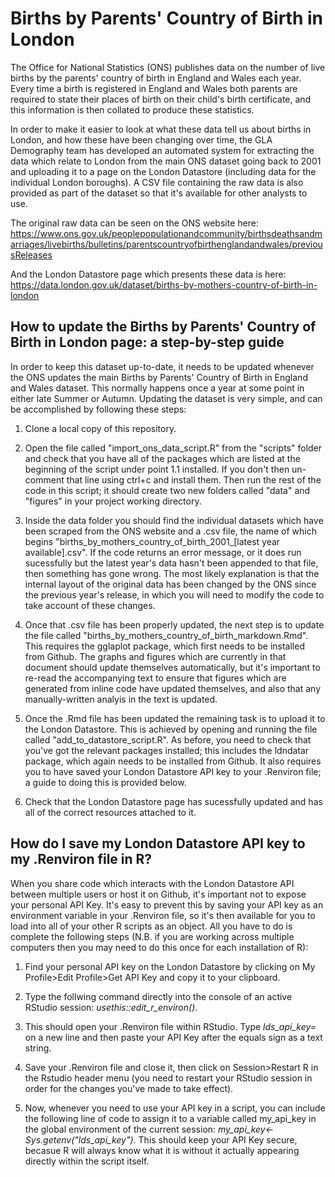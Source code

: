 # Births by Parents' Country of Birth in London

The Office for National Statistics (ONS) publishes data on the number of live births by the parents' country of birth in England and Wales each year. Every time a birth is registered in England and Wales both parents are required to state their places of birth on their child's birth certificate, and this information is then collated to produce these statistics.

In order to make it easier to look at what these data tell us about births in London, and how these have been changing over time, the GLA Demography team has developed an automated system for extracting the data which relate to London from the main ONS dataset going back to 2001 and uploading it to a page on the London Datastore (including data for the individual London boroughs). A CSV file containing the raw data is also provided as part of the dataset so that it's available for other analysts to use. 

The original raw data can be seen on the ONS website here: https://www.ons.gov.uk/peoplepopulationandcommunity/birthsdeathsandmarriages/livebirths/bulletins/parentscountryofbirthenglandandwales/previousReleases

And the London Datastore page which presents these data is here:
https://data.london.gov.uk/dataset/births-by-mothers-country-of-birth-in-london

## How to update the Births by Parents' Country of Birth in London page: a step-by-step guide
In order to keep this dataset up-to-date, it needs to be updated whenever the ONS updates the main Births by Parents' Country of Birth in England and Wales dataset. This normally happens once a year at some point in either late Summer or Autumn. Updating the dataset is very simple, and can be accomplished by following these steps:

1) Clone a local copy of this repository.

2) Open the file called "import_ons_data_script.R" from the "scripts" folder and check that you have all of the packages which are listed at the beginning of the script under point 1.1 installed. If you don't then un-comment that line using ctrl+c and install them. Then run the rest of the code in this script; it should create two new folders called "data" and "figures" in your project working directory. 

3) Inside the data folder you should find the individual datasets which have been scraped from the ONS website and a .csv file, the name of which begins "births_by_mothers_country_of_birth_2001_[latest year available].csv". If the code returns an error message, or it does run sucessfully but the latest year's data hasn't been appended to that file, then something has gone wrong. The most likely explanation is that the internal layout of the original data has been changed by the ONS since the previous year's release, in which you will need to modify the code to take account of these changes.

4) Once that .csv file has been properly updated, the next step is to update the file called "births_by_mothers_country_of_birth_markdown.Rmd". This requires the gglaplot package, which first needs to be installed from Github. The graphs and figures which are currently in that document should update themselves automatically, but it's important to re-read the accompanying text to ensure that figures which are generated from inline code have updated themselves, and also that any manually-written analyis in the text is updated.

5) Once the .Rmd file has been updated the remaining task is to upload it to the London Datastore. This is achieved by opening and running the file called "add_to_datastore_script.R". As before, you need to check that you've got the relevant packages installed; this includes the ldndatar package, which again needs to be installed from Github. It also requires you to have saved your London Datastore API key to your .Renviron file; a guide to doing this is provided below.

6) Check that the London Datastore page has sucessfully updated and has all of the correct resources attached to it.

## How do I save my London Datastore API key to my .Renviron file in R?
When you share code which interacts with the London Datastore API between multiple users or host it on Github, it's important not to expose your personal API Key. It's easy to prevent this by saving your API key as an environment variable in your .Renviron file, so it's then available for you to load into all of your other R scripts as an object. All you have to do is complete the following steps (N.B. if you are working across multiple computers then you may need to do this once for each installation of R):

1) Find your personal API key on the London Datastore by clicking on My Profile>Edit Profile>Get API Key and copy it to your clipboard.

2) Type the follwing command directly into the console of an active RStudio session: *usethis::edit_r_environ()*.

3) This should open your .Renviron file within RStudio. Type *lds_api_key=* on a new line and then paste your API Key after the equals sign as a text string.

4) Save your .Renviron file and close it, then click on Session>Restart R in the Rstudio header menu (you need to restart your RStudio session in order for the changes you've made to take effect).

5) Now, whenever you need to use your API key in a script, you can include the following line of code to assign it to a variable called my_api_key in the global environment of the current session: *my_api_key<-Sys.getenv("lds_api_key")*. This should keep your API Key secure, becasue R will always know what it is without it actually appearing directly within the script itself.
